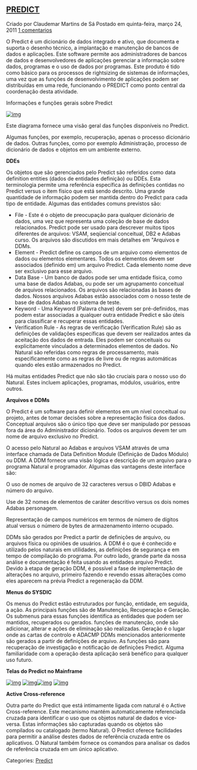 ## [PREDICT](https://adabasmainframe.blogspot.com/2011/03/predict.html)

Criado por Claudemar Martins de Sá Postado em quinta-feira, março 24, 2011 [1 comentarios](https://adabasmainframe.blogspot.com/2011/03/predict.html#comment-form)

O Predict é um dicionário de dados integrado e ativo, que documenta e suporta o desenho técnico, a implantação e manutenção de bancos de dados e aplicações. Este software permite aos administradores de bancos de dados e desenvolvedores de aplicações gerenciar a informação sobre dados, programas e o uso de dados por programas. Este produto é tido como básico para os processos de rightsizing de sistemas de informações, uma vez que as funções de desenvolvimento de aplicações podem ser distribuídas em uma rede, funcionando o PREDICT como ponto central da coordenação desta atividade.

Informações e funções gerais sobre Predict

[![img](https://4.bp.blogspot.com/-M3EQJj4ltTY/TYvt4YKVeXI/AAAAAAAAF3o/oKFzs58IDMg/s400/2oved.png)](https://4.bp.blogspot.com/-M3EQJj4ltTY/TYvt4YKVeXI/AAAAAAAAF3o/oKFzs58IDMg/s1600/2oved.png)

Este diagrama fornece uma visão geral das funções disponíveis no Predict.

Algumas funções, por exemplo, recuperação, apenas o processo dicionário de dados. Outras funções, como por exemplo Administração, processo de dicionário de dados e objetos em um ambiente externo.

**DDEs**

Os objetos que são gerenciados pelo Predict são referidos como data definition entities (dados de entidades definição) ou DDEs. Esta terminologia permite uma referência específica às definições contidas no Predict versus o item físico que está sendo descrito. Uma grande quantidade de informação podem ser mantida dentro do Predict para cada tipo de entidade. Algumas das entidades comuns previstos são:

- File - Este é o objeto de preocupação para qualquer dicionário de dados, uma vez que representa uma coleção de base de dados relacionados. Predict pode ser usado para descrever muitos tipos diferentes de arquivos: VSAM, seqüencial conceitual, DB2 e Adabas curso. Os arquivos são discutidos em mais detalhes em "Arquivos e DDMs.
- Element - Predict define os campos de um arquivo como elementos de dados ou elementos elementares. Todos os elementos devem ser associados (definido em) um arquivo Predict. Cada elemento nome deve ser exclusivo para esse arquivo.
- Data Base - Um banco de dados pode ser uma entidade física, como uma base de dados Adabas, ou pode ser um agrupamento conceitual de arquivos relacionados. Os arquivos são relacionadas às bases de dados. Nossos arquivos Adabas estão associados com o nosso teste de base de dados Adabas no sistema de teste.
- Keyword - Uma Keyword (Palavra chave) devem ser pré-definidos, mas podem estar associadas a qualquer outra entidade Predict e são úteis para classificar e recuperar essas entidades.
- Verification Rule - As regras de verificação (Verification Rule) são as definições de validações específicas que devem ser realizados antes da aceitação dos dados de entrada. Eles podem ser conceituais ou explicitamente vinculados a determinados elementos de dados. No Natural são referidas como regras de processamento, mais especificamente como as regras de livre ou de regras automáticas quando eles estão armazenados no Predict.

Há muitas entidades Predict que não são tão cruciais para o nosso uso do Natural. Estes incluem aplicações, programas, módulos, usuários, entre outros.

**Arquivos e DDMs**

O Predict é um software para definir elementos em um nível conceitual ou projeto, antes de tomar decisões sobre a representação física dos dados. Conceptual arquivos são o único tipo que deve ser manipulado por pessoas fora da área do Administrador dicionário. Todos os arquivos devem ter um nome de arquivo exclusivo no Predict.

O acesso pelo Natural ao Adabas e arquivos VSAM através de uma interface chamada de Data Definition Module (Definição de Dados Módulo) ou DDM. A DDM fornece uma visão lógica e descrição de um arquivo para o programa Natural e programador. Algumas das vantagens deste interface são:







O uso de nomes de arquivo de 32 caracteres versus o DBID Adabas e número do arquivo.

Use de 32 nomes de elementos de caráter descritivo versus os dois nomes Adabas personagem.

Representação de campos numéricos em termos de número de dígitos atual versus o número de bytes de armazenamento interno ocupado.



DDMs são gerados por Predict a partir de definições de arquivo, ou arquivos física ou opiniões de usuários. A DDM é o que é conhecido e utilizado pelos naturais em utilidades, as definições de segurança e em tempo de compilação do programa. Por outro lado, grande parte da nossa análise e documentação é feita usando as entidades arquivo Predict. Devido à etapa de geração DDM, é possível a fase de implementação de alterações no arquivo, primeiro fazendo e revendo essas alterações como eles aparecem na prévia Predict a regeneração da DDM.

**Menus do SYSDIC**

Os menus do Predict estão estruturados por função, entidade, em seguida, a ação. As principais funções são de Manutenção, Recuperação e Geração. Os submenus para essas funções identifica as entidades que podem ser mantidos, recuperados ou gerados. funções de manutenção, onde são adicionar, alterar e ações de eliminação são realizadas. Geração é o lugar onde as cartas de controlo e ADACMP DDMs mencionados anteriormente são gerados a partir de definições de arquivo. As funções são para recuperação de investigação e notificação de definições Predict. Alguma familiaridade com a operação desta aplicação será benéfico para qualquer uso futuro.

**Telas do Predict no Mainframe**

[![img](https://1.bp.blogspot.com/-7zNh_OK-6z4/TYvwuRsWbiI/AAAAAAAAF3w/EA1JvVxW-Jw/s200/predict.png)](https://1.bp.blogspot.com/-7zNh_OK-6z4/TYvwuRsWbiI/AAAAAAAAF3w/EA1JvVxW-Jw/s1600/predict.png) [![img](https://4.bp.blogspot.com/-nQDjW4i3s5g/TYvzeMliC8I/AAAAAAAAF4Q/rHtZPV9I3vk/s200/predict4.png)](https://4.bp.blogspot.com/-nQDjW4i3s5g/TYvzeMliC8I/AAAAAAAAF4Q/rHtZPV9I3vk/s1600/predict4.png)[![img](https://1.bp.blogspot.com/-tlw9Xlv30RA/TYvwuqBRu4I/AAAAAAAAF34/0qyTpBlClHQ/s200/predict2.png)](https://1.bp.blogspot.com/-tlw9Xlv30RA/TYvwuqBRu4I/AAAAAAAAF34/0qyTpBlClHQ/s1600/predict2.png) [![img](https://2.bp.blogspot.com/-v4rIAoNyOZ8/TYvwu8StjSI/AAAAAAAAF4A/lZsP-148Bss/s200/predict3.png)](https://2.bp.blogspot.com/-v4rIAoNyOZ8/TYvwu8StjSI/AAAAAAAAF4A/lZsP-148Bss/s1600/predict3.png)

**Active Cross-reference**

Outra parte do Predict que está intimamente ligada com natural é o Active Cross-reference. Este mecanismo mantém automaticamente referenciada cruzada para identificar o uso que os objetos natural de dados e vice-versa. Estas informações são capturadas quando os objetos são compilados ou catalogado (termo Natural). O Predict oferece facilidades para permitir a análise destes dados de referência cruzada entre os aplicativos. O Natural também fornece os comandos para analisar os dados de referência cruzada em um único aplicativo.

Categories: [Predict](https://adabasmainframe.blogspot.com/search/label/Predict)